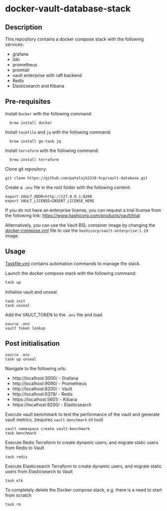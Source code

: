 # docker-vault-database-stack

## Description
This repository contains a docker compose stack with the following services:
- grafana
- loki
- prometheus
- promtail
- vault enterprise with raft backend
- Redis
- Elasticsearch and Kibana

## Pre-requisites

Install `Docker` with the following command:
```shell
  brew install docker
```
Install `taskfile` and `jq` with the following command:
```shell
  brew install go-task jq
```
Install `terraform` with the following command:
```shell
  brew install terraform
```

Clone git repository:
```shell
git clone https://github.com/patelajk2319-hcp/vault-database.git
```

Create a `.env` file in the root folder with the following content:
```shell
export VAULT_ADDR=http://127.0.0.1:8200
export VAULT_LICENSE=INSERT_LICENSE_HERE
```

If you do not have an enterprise license, you can request a trial license from the following link:
https://www.hashicorp.com/products/vault/trial

Alternatively, you can use the Vault BSL container image by changing the [docker-compose.yml](docker-compose.yml) file to use the `hashicorp/vault-enterprise:1.19` image.

## Usage
[Taskfile.yml](Taskfile.yml) contains automation commands to manage the stack.

Launch the docker compose stack with the following command:
```bash
task up
```

Initialise vault and unseal.
```shell
task init
task unseal
```

Add the VAULT_TOKEN to the `.env` file and load.
```shell
source .env
vault token lookup
```

## Post initialisation
```shell
source .env
task up unseal
```

Navigate to the following urls:
- http://localhost:3000/ - Grafana
- http://localhost:9090/ - Prometheus
- http://localhost:8200/ - Vault
- http://localhost:6379/ - Redis
- https://localhost:5601/ - Kibana
- https://localhost:9200/ - Elasticsearch

Execute vault benchmark to test the performance of the vault and generate vault metrics.
(requires `vault-benchmark` cli tool)
```shell
vault namespace create vault-benchmark
task benchmark
```
Execute Redis Terraform to create dynamic users, and migrate static users from Redis to Vault
```shell
task redis
```
Execute Elasticsearch Terraform to create dynamic users, and migrate static users from Elasticsearch to Vault
```shell
task elk
```
To completely delete the Docker compose stack, e.g. there is a need to start from scratch
```shell
task rm
```
